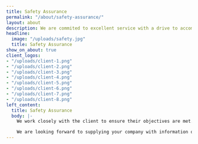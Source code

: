 ```yaml
---
title: Safety Assurance
permalink: "/about/safety-assurance/"
layout: about
description: We are commited to excellent service with a drive to accomplish our goals.
headline:
  image: "/uploads/safety.jpg"
  title: Safety Assurance
show_on_about: true
client_logos:
- "/uploads/client-1.png"
- "/uploads/client-2.png"
- "/uploads/client-3.png"
- "/uploads/client-4.png"
- "/uploads/client-5.png"
- "/uploads/client-6.png"
- "/uploads/client-7.png"
- "/uploads/client-8.png"
left_content:
  title: Safety Assurance
  body: |-
    We work closely with the client to ensure their objectives are met. You can be sure of our commitment to provide you with our best service. Initial discussions aimed at discovering your time constraints and budgetary requirements help enable us to provide you with realistic methods of achieving your project goals.

    We are looking forward to supplying your company with information on our services and welcome the opportunity to submit a quote for any of your upcoming projects.
---
```



